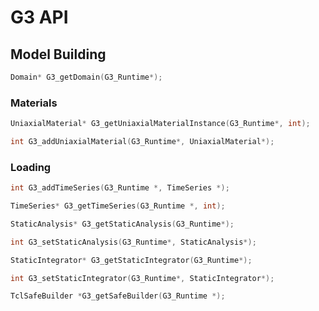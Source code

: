 # G3 API

## Model Building

```cpp
Domain* G3_getDomain(G3_Runtime*);
```

### Materials
```cpp
UniaxialMaterial* G3_getUniaxialMaterialInstance(G3_Runtime*, int);
```

```cpp
int G3_addUniaxialMaterial(G3_Runtime*, UniaxialMaterial*);
```

### Loading
```cpp
int G3_addTimeSeries(G3_Runtime *, TimeSeries *);
```

```cpp
TimeSeries* G3_getTimeSeries(G3_Runtime *, int);
```

```cpp
StaticAnalysis* G3_getStaticAnalysis(G3_Runtime*);
```

```cpp
int G3_setStaticAnalysis(G3_Runtime*, StaticAnalysis*);
```

```cpp
StaticIntegrator* G3_getStaticIntegrator(G3_Runtime*);
```

```cpp
int G3_setStaticIntegrator(G3_Runtime*, StaticIntegrator*);
```

```cpp
TclSafeBuilder *G3_getSafeBuilder(G3_Runtime *);
```
